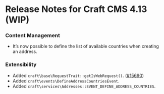 # Release Notes for Craft CMS 4.13 (WIP)

### Content Management
- It’s now possible to define the list of available countries when creating an address.

### Extensibility
- Added `craft\base\RequestTrait::getIsWebRequest()`. ([#15690](https://github.com/craftcms/cms/pull/15690))
- Added `craft\events\DefineAddressCountriesEvent`.
- Added `craft\services\Addresses::EVENT_DEFINE_ADDRESS_COUNTRIES`.